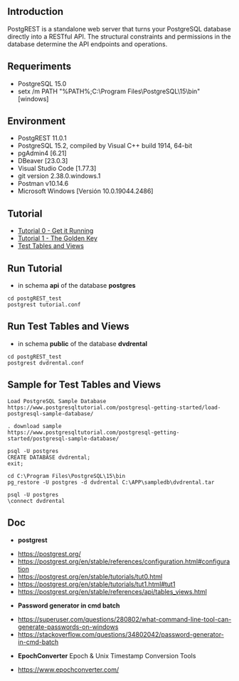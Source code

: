 ## Introduction

PostgREST is a standalone web server that turns your PostgreSQL database directly into a RESTful API. The structural constraints and permissions in the database determine the API endpoints and operations.


## Requeriments

- PostgreSQL 15.0
- setx /m PATH "%PATH%;C:\Program Files\PostgreSQL\15\bin" [windows]


## Environment

- PostgREST 11.0.1
- PostgreSQL 15.2, compiled by Visual C++ build 1914, 64-bit
- pgAdmin4 [6.21]
- DBeaver [23.0.3]
- Visual Studio Code [1.77.3]
- git version 2.38.0.windows.1
- Postman v10.14.6
- Microsoft Windows [Versión 10.0.19044.2486]


## Tutorial

- [Tutorial 0 - Get it Running](tutorial0.md)
- [Tutorial 1 - The Golden Key](tutorial1.md)
- [Test Tables and Views](tablesviews.md)


## Run Tutorial
- in schema **api** of the database **postgres**
```
cd postgREST_test
postgrest tutorial.conf
```

## Run Test Tables and Views
- in schema **public** of the database **dvdrental**
```
cd postgREST_test
postgrest dvdrental.conf
```


## Sample for Test Tables and Views
```
Load PostgreSQL Sample Database
https://www.postgresqltutorial.com/postgresql-getting-started/load-postgresql-sample-database/

. download sample
https://www.postgresqltutorial.com/postgresql-getting-started/postgresql-sample-database/

psql -U postgres
CREATE DATABASE dvdrental;
exit;

cd C:\Program Files\PostgreSQL\15\bin
pg_restore -U postgres -d dvdrental C:\APP\sampledb\dvdrental.tar

psql -U postgres
\connect dvdrental
```


## Doc

+ **postgrest**
- https://postgrest.org/
- https://postgrest.org/en/stable/references/configuration.html#configuration
- https://postgrest.org/en/stable/tutorials/tut0.html
- https://postgrest.org/en/stable/tutorials/tut1.html#tut1
- https://postgrest.org/en/stable/references/api/tables_views.html

+ **Password generator in cmd batch**
- https://superuser.com/questions/280802/what-command-line-tool-can-generate-passwords-on-windows
- https://stackoverflow.com/questions/34802042/password-generator-in-cmd-batch

+ **EpochConverter** Epoch & Unix Timestamp Conversion Tools
- https://www.epochconverter.com/
